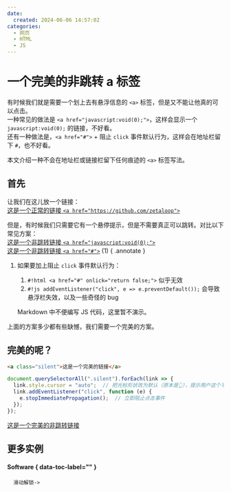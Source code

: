 ```yaml
---
date:
  created: 2024-06-06 14:57:02
categories:
  - 网页
  - HTML
  - JS
---
```


# 一个完美的非跳转 a 标签

有时候我们就是需要一个划上去有悬浮信息的 `<a>` 标签，但是又不能让他真的可以点击。<br>
一种常见的做法是 `<a href="javascript:void(0);">`，这样会显示一个 `javascript:void(0);` 的链接，不好看。<br>
还有一种做法是，`<a href="#">` + 阻止 `click` 事件默认行为，这样会在地址栏留下 `#`，也不好看。

本文介绍一种不会在地址栏或链接栏留下任何痕迹的 `<a>` 标签写法。
<!-- more -->
## 首先
让我们在这儿放一个链接：<br>
[这是一个正常的链接 `<a href="https://github.com/zetaloop">`](https://github.com/zetaloop "点击跳转到 GitHub")

但是，有时候我们只需要它有一个悬停提示，但是不需要真正可以跳转。对比以下常见方案：<br>
[这是一个非跳转链接 `<a href="javascript:void(0);">`](javascript:void(0); "点了啥也不做，但是悬停会在左下角显示 <code>javascript:void(0);</code>，并且这个定制悬浮栏会卡住")<br>
[这是一个非跳转链接 `<a href="#">`](# "点了会在地址栏留下 <code>#</code>，并且页面会跳到顶部") (1)
{ .annotate }

1.  如果要加上阻止 `click` 事件默认行为：
    1. `#!html <a href="#" onlick="return false;">`
       似乎无效
    2. `#!js addEventListener("click", e => e.preventDefault());`
       会导致悬浮栏失效，以及一些奇怪的 bug

    Markdown 中不便编写 JS 代码，这里暂不演示。

上面的方案多少都有些缺憾，我们需要一个完美的方案。

## 完美的呢？
```html
<a class="silent">这是一个完美的链接</a>
```
```js
document.querySelectorAll(".silent").forEach(link => {
  link.style.cursor = "auto";  // 把光标形状改为默认（原本是👆），提示用户这个不能点
  link.addEventListener("click", function (e) {
    e.stopImmediatePropagation();  // 立即阻止点击事件
  });
});
```
[这是一个完美的非跳转链接]("它只有悬停提示而没有点击功能")

## 更多实例

#### Software <!-- [md:version]("2020/20/20 v1.2.3<br>增加了三个特性") v1.2.3 --> <!-- [md:autoupdate]("自动更新") --> { data-toc-label="" }

<code>&nbsp;<!-- [md:locked]("被骗啦") -->&nbsp;滑动解锁->&nbsp;</code>
